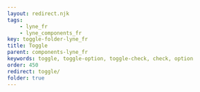 ```yaml
---
layout: redirect.njk
tags: 
    - lyne_fr
    - lyne_components_fr
key: toggle-folder-lyne_fr
title: Toggle
parent: components-lyne_fr
keywords: toggle, toggle-option, toggle-check, check, option
order: 450
redirect: toggle/
folder: true
---
```

